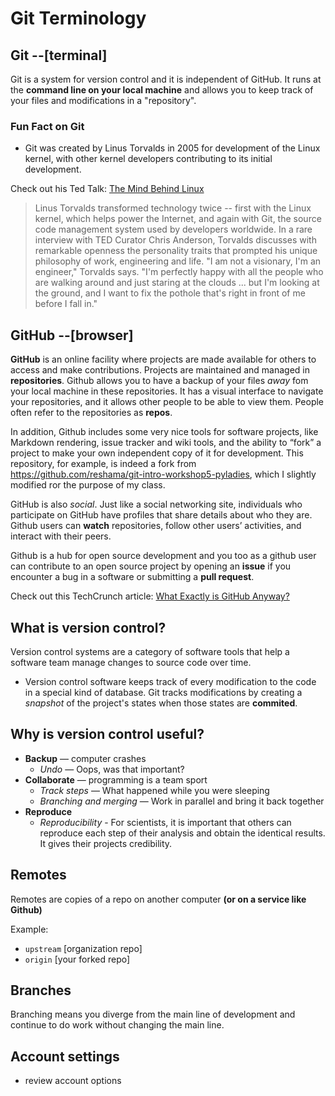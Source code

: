 # Git Terminology

## Git     --[terminal]
Git is a system for version control and it is independent of GitHub. It runs at the **command line on your local machine** and allows you to keep track of your files and modifications in a "repository". 

### Fun Fact on Git
* Git was created by Linus Torvalds in 2005 for development of the Linux kernel, with other kernel developers contributing to its initial development.

Check out his Ted Talk:  [The Mind Behind Linux](https://www.ted.com/talks/linus_torvalds_the_mind_behind_linux)  
>Linus Torvalds transformed technology twice -- first with the Linux kernel, which helps power the Internet, and again with Git, the source code management system used by developers worldwide. In a rare interview with TED Curator Chris Anderson, Torvalds discusses with remarkable openness the personality traits that prompted his unique philosophy of work, engineering and life. "I am not a visionary, I'm an engineer," Torvalds says. "I'm perfectly happy with all the people who are walking around and just staring at the clouds ... but I'm looking at the ground, and I want to fix the pothole that's right in front of me before I fall in."

## GitHub    --[browser]
**GitHub** is an online facility where projects are made available for others to access and make contributions. Projects are maintained and managed in **repositories**. Github allows you to have a backup of your files *away* fom your local machine in these repositories. It has a visual interface to navigate your repositories, and it allows other people to be able to view them. People often refer to the repositories as **repos**. 

In addition, Github includes some very nice tools for software projects, like Markdown rendering, issue tracker and wiki tools, and the ability to “fork” a project to make your own independent copy of it for development. This repository, for example, is indeed a fork from https://github.com/reshama/git-intro-workshop5-pyladies, which I slightly modified ror the purpose of my class.

GitHub is also *social*. 
Just like a social networking site, individuals who participate on GitHub have profiles that share details about who they are. Github users can **watch** repositories, follow other users’ activities, and interact with their peers. 

Github is a hub for open source development and you too as a github user can contribute to an open source project by opening an  **issue** if you encounter a bug in a software or submitting a **pull request**. 

Check out this TechCrunch article:  [What Exactly is GitHub Anyway?](https://techcrunch.com/2012/07/14/what-exactly-is-github-anyway/)

## What is version control?
Version control systems are a category of software tools that help a software team manage changes to source code over time.   
- Version control software keeps track of every modification to the code in a special kind of database. Git tracks modifications by creating a *snapshot* of the project's states when those states are **commited**.

## Why is version control useful?
* **Backup** — computer crashes
	* *Undo* — Oops, was that important?
* **Collaborate** — programming is a team sport
	* *Track steps* — What happened while you were sleeping
	* *Branching and merging* — Work in parallel and bring it back together
* **Reproduce**
	* *Reproducibility* - For scientists, it is important that others can reproduce each step of their analysis and obtain the identical results. It gives their projects credibility. 
	

## Remotes 
Remotes are copies of a repo on another computer **(or on a service like Github)**  

Example:  
* `upstream` [organization repo]
* `origin`   [your forked repo]

## Branches
Branching means you diverge from the main line of development and continue to do work without changing the main line. 


## Account settings
- review account options
